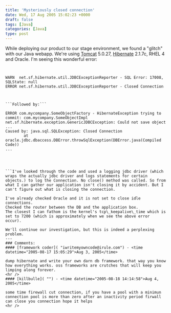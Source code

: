 ```yaml
---
title: 'Mysteriously closed connection'
date: Wed, 17 Aug 2005 15:02:23 +0000
draft: false
tags: [Java]
categories: [Java]
type: post
---
```


While deploying our product to our stage environment, we found a "glitch" with our Java webapp. We're using [Tomcat](http://jakarta.apache.org/tomcat/index.html) 5.0.27, [Hibernate](http://www.hibernate.org) 2.1.7c, RHEL 4 and Oracle. I'm seeing this wonderful error:

```


WARN  net.sf.hibernate.util.JDBCExceptionReporter - SQL Error: 17008, SQLState: null
ERROR net.sf.hibernate.util.JDBCExceptionReporter - Closed Connection



```Followed by:```

ERROR com.mycompany.SomeObjectFactory - HibernateException trying to commit: com.mycompany.SomeObjectImpl
net.sf.hibernate.exception.GenericJDBCException: Could not save object
...
Caused by: java.sql.SQLException: Closed Connection
        at oracle.jdbc.dbaccess.DBError.throwSqlException(DBError.java(Compiled Code))
...




```I've looked through the code and used a logging jdbc driver (which wraps the actually jdbc driver and logs statements for certain objects.) to log the Connection. No close() method was called. So from what I can gather our application isn't closing it by accident. But I can't figure out what is closing the connection.

I've already checked Oracle and it is not set to close idle connections.
Checked the router between the DB and the application box.
The closest I can fathom is the kernel's tcp\_keepalive\_time which is set to 7200 (which is approximately when we see the above error occur).

We'll continue our investigation, but this is indeed a perplexing problem.
---
### Comments:
#### [framework coder]( "iwritemyowncode@irule.com") - <time datetime="2005-08-17 15:05:29">Aug 3, 2005</time>

dump hibernate and write your own darn db framework. that way you know how everything works. oss frameworks are crutches that will keep you limping along forever.
<hr />
#### [killbulle]( "") - <time datetime="2005-08-18 14:14:58">Aug 4, 2005</time>

some time firewall cut connection, if you have a pool with a minimun connection pool is more than zero after an inactivity period firwall can close you connection hope it helps
<hr />
